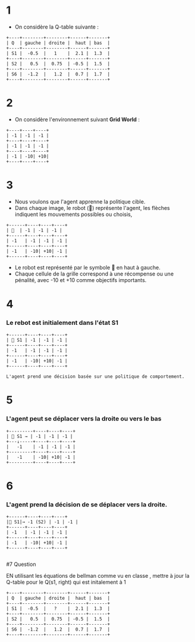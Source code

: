 
# 1 
- On considère la Q-table suivante :

```
+----+--------+--------+------+-------+
| Q  | gauche | droite |  haut | bas  |
+----+--------+--------+------+-------+
| S1 |  -0.5  |   1    |  2.1 |  1.3  |
+----+--------+--------+------+-------+
| S2 |   0.5  |  0.75  | -0.5 |  1.5  |
+----+--------+--------+------+-------+
| S6 |  -1.2  |   1.2  |  0.7 |  1.7  |
+----+--------+--------+------+-------+
```

# 2

- On considère l'environnement suivant **Grid World** :
```
+----+----+----+
| -1 | -1 | -1 |
+----+----+----+
| -1 | -1 | -1 |
+----+----+----+
| -1 | -10| +10|
+----+----+----+
```

# 3
- Nous voulons que l'agent apprenne la politique cible.
- Dans chaque image, le robot (🤖) représente l'agent, les flèches indiquent les mouvements possibles ou choisis, 


```
+------+----+----+----+
| 🤖  | -1 | -1 | -1 |
+------+----+----+----+
| -1   | -1 | -1 | -1 |
+------+----+----+----+
| -1   | -10| +10| -1 |
+------+----+----+----+
```

- Le robot est représenté par le symbole 🤖 en haut à gauche. 
- Chaque cellule de la grille correspond à une récompense ou une pénalité, avec -10 et +10 comme objectifs importants.




# 4

### Le rebot est initialement dans l'état S1

```
+------+----+----+----+
| 🤖 S1 | -1 | -1 | -1 |
+------+----+----+----+
| -1   | -1 | -1 | -1 |
+------+----+----+----+
| -1   | -10| +10| -1 |
+------+----+----+----+

L'agent prend une décision basée sur une politique de comportement.
```

# 5
###  L'agent peut se déplacer vers la droite ou vers le bas

```
+---------+----+----+----+
| 🤖 S1 → | -1 | -1 | -1 |
+---↓-----+----+----+----+
|   -1    | -1 | -1 | -1 |
+---------+----+----+----+
|   -1    | -10| +10| -1 |
+---------+----+----+----+
```


# 6

### L'agent prend la décision de se déplacer vers la droite.

```
+------+----+----+----+
|🤖 S1|→ -1 (S2) | -1 | -1 |
+------+----+----+----+
| -1   | -1 | -1 | -1 |
+------+----+----+----+
| -1   | -10| +10| -1 |
+------+----+----+----+


```


#7 Question

EN  utilisant les équations de bellman comme vu en classe , mettre à jour la Q-table pour le Q(s1, right) qui est initalement à 1

```
+----+--------+--------+------+-------+
| Q  | gauche | droite |  haut | bas  |
+----+--------+--------+------+-------+
| S1 |  -0.5  |   ?    |  2.1 |  1.3  |
+----+--------+--------+------+-------+
| S2 |   0.5  |  0.75  | -0.5 |  1.5  |
+----+--------+--------+------+-------+
| S6 |  -1.2  |   1.2  |  0.7 |  1.7  |
+----+--------+--------+------+-------+
```
